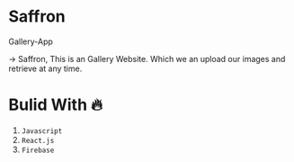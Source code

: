 # Saffron
  
  Gallery-App
  
  -> Saffron, This is an Gallery Website. Which we an upload our images and retrieve at any time. 
  

# Bulid With 🔥

  1. `Javascript`
  2. `React.js`
  3. `Firebase`
